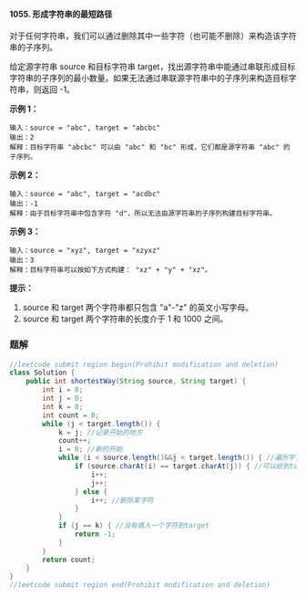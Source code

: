 #### 1055. 形成字符串的最短路径

对于任何字符串，我们可以通过删除其中一些字符（也可能不删除）来构造该字符串的子序列。

给定源字符串 source 和目标字符串 target，找出源字符串中能通过串联形成目标字符串的子序列的最小数量。如果无法通过串联源字符串中的子序列来构造目标字符串，则返回 -1。

**示例 1：**

```shell
输入：source = "abc", target = "abcbc"
输出：2
解释：目标字符串 "abcbc" 可以由 "abc" 和 "bc" 形成，它们都是源字符串 "abc" 的子序列。
```

**示例 2：**

```shell
输入：source = "abc", target = "acdbc"
输出：-1
解释：由于目标字符串中包含字符 "d"，所以无法由源字符串的子序列构建目标字符串。
```

**示例 3：**

```shell
输入：source = "xyz", target = "xzyxz"
输出：3
解释：目标字符串可以按如下方式构建： "xz" + "y" + "xz"。
```

**提示：**

1. source 和 target 两个字符串都只包含 "a"-"z" 的英文小写字母。
2. source 和 target 两个字符串的长度介于 1 和 1000 之间。



### 题解

```java
//leetcode submit region begin(Prohibit modification and deletion)
class Solution {
    public int shortestWay(String source, String target) {
        int i = 0;
        int j = 0;
        int k = 0;
        int count = 0;
        while (j < target.length()) {
            k = j; //记录开始的地方
            count++;
            i = 0; //新的开始
            while (i < source.length()&&j < target.length()) { //遍历字符串
                if (source.charAt(i) == target.charAt(j)) { //可以给到target	
                    i++;
                    j++;
                } else {
                    i++; //删除某字符
                }
            }
            if (j == k) { //没有填入一个字符到target
                return -1;
            }
        }
        return count;
    }
}
//leetcode submit region end(Prohibit modification and deletion)

```


